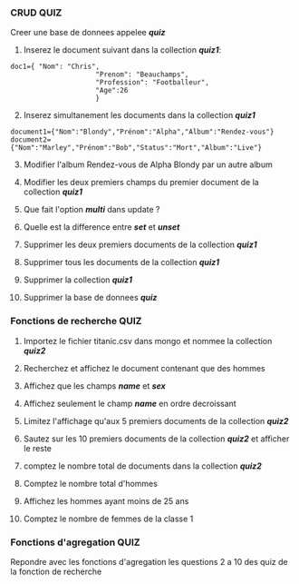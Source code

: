 ### CRUD QUIZ ###

Creer une base de donnees appelee ***quiz***

1) Inserez le document suivant dans la collection ***quiz1***:
```
doc1={ "Nom": "Chris",
                     "Prenom": "Beauchamps", 
                     "Profession": "Footballeur",
                     "Age":26 
                     }
 ```
                     
2) Inserez simultanement les documents dans la collection ***quiz1***

```
document1={"Nom":"Blondy","Prénom":"Alpha","Album":"Rendez-vous"}
document2={"Nom":"Marley","Prénom":"Bob","Status":"Mort","Album":"Live"}
```

3) Modifier l'album Rendez-vous de Alpha Blondy par un autre album

4) Modifier les deux premiers champs du premier document de la collection ***quiz1***

5) Que fait l'option ***multi*** dans update ?

6) Quelle est la difference entre ***set*** et ***unset***

7) Supprimer les deux premiers documents de la collection ***quiz1***

8) Supprimer tous les documents de la collection ***quiz1***

9) Supprimer la collection ***quiz1***

10) Supprimer la base de donnees ***quiz***


### Fonctions de recherche QUIZ ###

1) Importez le fichier titanic.csv dans mongo et nommee la collection ***quiz2***

2) Recherchez et affichez le document contenant que des hommes

3) Affichez que les champs ***name*** et ***sex***

4) Affichez seulement le champ ***name*** en ordre decroissant

5) Limitez l'affichage qu'aux 5 premiers documents de la collection ***quiz2***

6) Sautez sur les 10 premiers documents de la collection ***quiz2*** et afficher le reste

7) comptez le nombre total de documents dans la collection ***quiz2***

8) Comptez le nombre total d'hommes

9) Affichez les hommes ayant moins de 25 ans 

10) Comptez le nombre de femmes de la classe 1 


### Fonctions d'agregation QUIZ ###

Repondre avec les fonctions d'agregation les questions 2 a 10 des quiz de la fonction de recherche 



